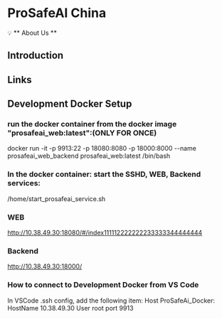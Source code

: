 # ProSafeAI China


💡 ** About Us **



## Introduction


## Links



## Development Docker Setup
### run the docker container from the docker image "prosafeai_web:latest":(ONLY FOR ONCE)
docker run -it -p 9913:22 -p 18080:8080 -p 18000:8000 --name prosafeai_web_backend prosafeai_web:latest /bin/bash

### In the docker container: start the SSHD, WEB, Backend services:
/home/start_prosafeai_service.sh

### WEB
http://10.38.49.30:18080/#/index111112222222233333344444444

### Backend
http://10.38.49.30:18000/

### How to connect to Development Docker from VS Code
In VSCode .ssh config, add the following item:
Host ProSafeAi_Docker:
    HostName 10.38.49.30
    User root
    port 9913
